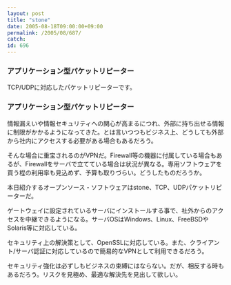 ```yaml
---
layout: post
title: "stone"
date: 2005-08-18T09:00:00+09:00
permalink: /2005/08/687/
catch: 
id: 696
---
```

### アプリケーション型パケットリピーター
  
TCP/UDPに対応したパケットリピーターです。  
<!--more-->  

### アプリケーション型パケットリピーター
  

情報漏えいや情報セキュリティへの関心が高まるにつれ、外部に持ち出せる情報に制限がかかるようになってきた。とは言いつつもビジネス上、どうしても外部から社内にアクセスする必要がある場合もあるだろう。

  

そんな場合に重宝されるのがVPNだ。Firewall等の機器に付属している場合もあるが、Firewallをサーバで立てている場合は状況が異なる。専用ソフトウェアを買う程の利用率も見込めず、予算も取りづらい。どうしたものだろうか。

  

本日紹介するオープンソース・ソフトウェアはstone、TCP、UDPパケットリピーターだ。

  

ゲートウェイに設定されているサーバにインストールする事で、社外からのアクセスを中継できるようになる。サーバOSはWindows、Linux、FreeBSDやSolaris等に対応している。

  

セキュリティ上の解決策として、OpenSSLに対応している。また、クライアント/サーバ認証に対応しているので簡易的なVPNとして利用できるだろう。

  

セキュリティ強化は必ずしもビジネスの束縛にはならない。だが、相反する時もあるだろう。リスクを見極め、最適な解決先を見出して欲しい。

